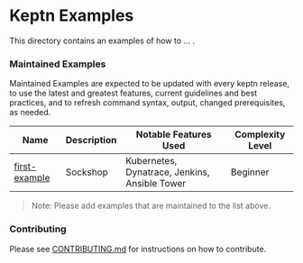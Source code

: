 # Keptn Examples
This directory contains an examples of how to ... .

### Maintained Examples

Maintained Examples are expected to be updated with every keptn release, to
use the latest and greatest features, current guidelines and best practices,
and to refresh command syntax, output, changed prerequisites, as needed.

|Name | Description | Notable Features Used | Complexity Level|
------------- | ------------- | ------------ | ------------ |
|[first-example](first-example/) | Sockshop | Kubernetes, Dynatrace, Jenkins, Ansible Tower | Beginner |

> Note: Please add examples that are maintained to the list above.

<!-- See [Example Guidelines](guidelines.md) for a description of what goes
in this directory, and what examples should contain. -->

### Contributing

Please see [CONTRIBUTING.md](CONTRIBUTING.md) for instructions on how to contribute.

